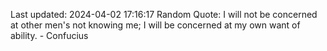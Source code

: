 Last updated: 2024-04-02 17:16:17
Random Quote: I will not be concerned at other men's not knowing me; I will be concerned at my own want of ability. - Confucius
